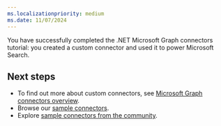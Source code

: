 ```yaml
---
ms.localizationpriority: medium
ms.date: 11/07/2024
---
```


<!-- markdownlint-disable MD041 -->

You have successfully completed the .NET Microsoft Graph connectors tutorial: you created a custom connector and used it to power Microsoft Search.

## Next steps

- To find out more about custom connectors, see [Microsoft Graph connectors overview](../../connecting-external-content-connectors-overview.md).
- Browse our [sample connectors](/samples/browse/?products=ms-graph&terms=connector).
- Explore [sample connectors from the community](https://adoption.microsoft.com/sample-solution-gallery/?product=Microsoft+Graph+connectors).
